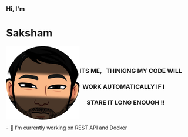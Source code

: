 ###  Hi, I'm <h1>Saksham</h1><img align="left" width="200" height="200" src="./Avatar/imageonline-co-roundcorner.png">
<br>
<br>
<p> <h3>ITS ME, &nbsp THINKING MY CODE WILL</h2>
    <h3> &nbsp WORK AUTOMATICALLY IF I </h2>
    <h3> &nbsp &nbsp &nbspSTARE IT LONG ENOUGH !!</h2>
</p>
<br>
<br>
- 🌱 I’m currently working on REST API and Docker 


